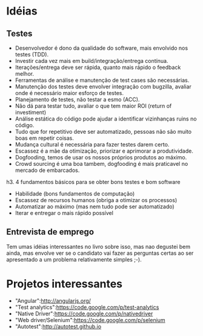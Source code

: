 # Idéias

## Testes

* Desenvolvedor é dono da qualidade do software, mais envolvido nos testes (TDD).
* Investir cada vez mais em build/integração/entrega contínua.
* Iterações/entrega deve ser rápida, quanto mais rápido o feedback melhor.
* Ferramentas de análise e manutenção de test cases são necessárias.
* Manutenção dos testes deve envolver integração com bugzilla, avaliar onde é necessário maior esforço de testes.
* Planejamento de testes, não testar a esmo (ACC).
* Não dá para testar tudo, avaliar o que tem maior ROI (return of investiment)
* Análise estática do código pode ajudar a identificar vizinhanças ruins no código.
* Tudo que for repetitivo deve ser automatizado, pessoas não são muito boas em repetir coisas.
* Mudança cultural é necessária para fazer testes darem certo.
* Escassez é a mãe da otimização, priorizar e aprimorar a produtividade.
* Dogfooding, temos de usar os nossos próprios produtos ao máximo.
* Crowd sourcing é uma boa tambem, dogfooding é mais praticavel no mercado de embarcados.


h3. 4 fundamentos básicos para se obter bons testes e bom software

 * Habilidade (bons fundamentos de computação)
 * Escassez de recursos humanos (obriga a otimizar os processos)
 * Automatizar ao máximo (mas nem tudo pode ser automatizado)
 * Iterar e entregar o mais rápido possível


## Entrevista de emprego

Tem umas idéias interessantes no livro sobre isso, mas nao degustei bem ainda, mas envolve ver se o candidato vai fazer
as perguntas certas ao ser apresentado a um problema relativamente simples ;-).

# Projetos interessantes

* "Angular":http://angularjs.org/
* "Test analytics":https://code.google.com/p/test-analytics
* "Native Driver":https://code.google.com/p/nativedriver
* "Web driver/Selenium":https://code.google.com/p/selenium
* "Autotest":http://autotest.github.io

